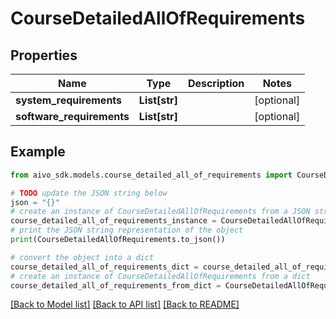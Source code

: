# CourseDetailedAllOfRequirements


## Properties

Name | Type | Description | Notes
------------ | ------------- | ------------- | -------------
**system_requirements** | **List[str]** |  | [optional] 
**software_requirements** | **List[str]** |  | [optional] 

## Example

```python
from aivo_sdk.models.course_detailed_all_of_requirements import CourseDetailedAllOfRequirements

# TODO update the JSON string below
json = "{}"
# create an instance of CourseDetailedAllOfRequirements from a JSON string
course_detailed_all_of_requirements_instance = CourseDetailedAllOfRequirements.from_json(json)
# print the JSON string representation of the object
print(CourseDetailedAllOfRequirements.to_json())

# convert the object into a dict
course_detailed_all_of_requirements_dict = course_detailed_all_of_requirements_instance.to_dict()
# create an instance of CourseDetailedAllOfRequirements from a dict
course_detailed_all_of_requirements_from_dict = CourseDetailedAllOfRequirements.from_dict(course_detailed_all_of_requirements_dict)
```
[[Back to Model list]](../README.md#documentation-for-models) [[Back to API list]](../README.md#documentation-for-api-endpoints) [[Back to README]](../README.md)


